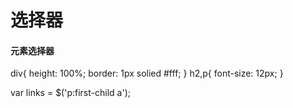 选择器
====
#### 元素选择器
div{
height: 100%;
border: 1px solied #fff;
}
h2,p{
font-size: 12px;
}

var links = $('p:first-child a');
